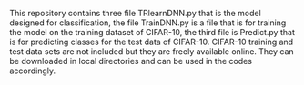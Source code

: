 This repository contains three file TRlearnDNN.py that is the model designed for classification, the file TrainDNN.py is a file that is for
training the model on the training dataset of CIFAR-10, the third file is Predict.py that is for predicting classes for the test data of
CIFAR-10.
CIFAR-10 training and test data sets are not included but they are freely available online. They can be downloaded in local directories and can be used in the codes accordingly. 

